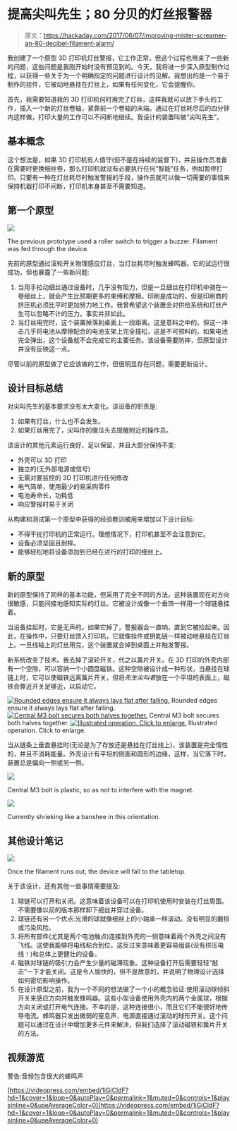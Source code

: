 # 提高尖叫先生；80 分贝的灯丝报警器

> 原文：<https://hackaday.com/2017/06/07/improving-mister-screamer-an-80-decibel-filament-alarm/>

我创建了一个原型 3D 打印机灯丝警报，它工作正常，但这个过程也带来了一些新的问题，这些问题是我刚开始时没有预见到的。今天，我将进一步深入原型制作过程，以获得一些关于为一个明确指定的问题进行设计的见解。我想出的是一个易于制作的挂件，它被动地悬挂在灯丝上，如果有任何变化，它会提醒你。

首先，我需要知道我的 3D 打印机何时用完了灯丝，这样我就可以放下手头的工作，插入一个新的灯丝卷轴，紧靠前一个卷轴的末端。通过在灯丝耗尽后的四分钟内这样做，打印大量的工作可以不间断地继续。我设计的装置叫做“尖叫先生”。

## 基本概念

这个想法是，如果 3D 打印机有人值守(但不是在持续的监督下)，并且操作员准备在需要时更换细丝卷，那么打印机就没有必要执行任何“智能”任务，例如暂停打印。只要有一种在灯丝耗尽时触发警报的手段，操作员就可以做一切需要的事情来保持机器打印不间断，打印机本身甚至不需要知道。

## 第一个原型

![](img/b8aca5a1e32e164a0e09083aea92a574.png)

The previous prototype used a roller switch to trigger a buzzer. Filament was fed through the device.

先前的原型通过滚轮开关物理感应灯丝，当灯丝耗尽时触发蜂鸣器。它的试运行很成功，但也暴露了一些新问题:

1.  当用手拉动细丝通过设备时，几乎没有阻力，但是一旦细丝在打印机中骑在一卷细丝上，就会产生比预期更多的束缚和摩擦。印刷是成功的，但是印刷商的挤压机必须比平时更加努力地工作。我曾希望这个装置会对供给系统和灯丝产生可以忽略不计的压力。事实并非如此。
2.  当灯丝用完时，这个装置掉落到桌面上一段距离。这是意料之中的。但这一冲击几乎将电池从摩擦配合的电池支架上完全撞松，这是不可预料的。如果电池完全弹出，这个设备就不会完成它的主要任务。该设备需要防摔，但原型设计并没有反映这一点。

尽管以前的原型做了它应该做的工作，但很明显存在问题，需要更新设计。

## 设计目标总结

对尖叫先生的基本要求没有太大变化。该设备的职责是:

1.  如果有灯丝，什么也不会发生。
2.  如果灯丝用完了，尖叫你的傻瓜头去提醒附近的操作员。

该设计的其他元素运行良好，足以保留，并且大部分保持不变:

*   外壳可以 3D 打印
*   独立的(无外部电源或信号)
*   无需对要监控的 3D 打印机进行任何修改
*   电气简单，使用最少的易采购零件
*   电池寿命长，功耗低
*   响应警报时易于关闭

从构建和测试第一个原型中获得的经验教训被用来增加以下设计目标:

*   不得干扰打印机的正常运行。理想情况下，打印机甚至不会注意到它。
*   设备必须坚固且耐摔。
*   能够轻松地将设备添加到已经在进行的打印的细丝上。

## 新的原型

新的原型保持了同样的基本功能，但采用了完全不同的方法。这种装置现在对方向很敏感，只能间接地感知实际的灯丝。它被设计成像一个垂饰一样用一个球链悬挂着。

当设备挂起时，它是无声的。如果它掉了，警报器会一直响，直到它被捡起来。因此，在操作中，只要灯丝馈入打印机，它就像挂件或钥匙链一样被动地悬挂在灯丝上。一旦线轴上的灯丝用完，这个装置就会掉到桌面上并触发警报。

新系统改变了技术。我去掉了滚轮开关，代之以簧片开关。在 3D 打印的外壳内部有一个空隙，可以容纳一个小圆盘磁铁。这种空隙被设计成一种形状，当悬挂在球链上时，它可以使磁铁远离簧片开关，但将*先生尖叫者*放在一个平坦的表面上，磁铁会靠近开关足够近，以启动它。

 [![Rounded edges ensure it always lays flat after falling.](img/c23ed367af0276e617eb048d7da58f60.png "Mister Screamer V2 CAD")](https://hackaday.com/2017/06/07/improving-mister-screamer-an-80-decibel-filament-alarm/mister-screamer-v2-cad/) Rounded edges ensure it always lays flat after falling. [![Central M3 bolt secures both halves together.](img/16d0072431372e37fde69c4ff1c48f3f.png "Mister Screamer V2 Halves")](https://hackaday.com/2017/06/07/improving-mister-screamer-an-80-decibel-filament-alarm/mister-screamer-v2-halves/) Central M3 bolt secures both halves together. [![Illustrated operation. Click to enlarge.](img/d58e1135483d4fc1cb227dd7e8edffc6.png "Mister Screamer V2 Operation")](https://hackaday.com/2017/06/07/improving-mister-screamer-an-80-decibel-filament-alarm/mister-screamer-operation-cutaway/) Illustrated operation. Click to enlarge.

当从链条上垂直悬挂时(无论是为了存放还是悬挂在灯丝线上)，该装置是完全惰性的，并且不消耗能量。外壳设计有平坦的侧面和圆形的边缘，这样，当它落下时，装置总是偏向一侧或另一侧。

[![](img/9a9d028bd7275683dfa5079cf18632cc.png)](https://hackaday.com/2017/06/07/improving-mister-screamer-an-80-decibel-filament-alarm/micter-screamer-v2-open/)

Central M3 bolt is plastic, so as not to interfere with the magnet.

[![](img/923ec352491dad4659f707d0f15cbeb4.png)](https://hackaday.com/2017/06/07/improving-mister-screamer-an-80-decibel-filament-alarm/mister-screamer-v2/)

Currently shrieking like a banshee in this orientation.

## 其他设计笔记

![](img/a185ff346d4173712a305bec7c3891e0.png)

Once the filament runs out, the device will fall to the tabletop.

关于该设计，还有其他一些事情需要提及:

1.  球链可以打开和关闭。这意味着该设备可以在打印机使用时安装在灯丝周围。不需要像以前的版本那样卸下细丝并穿过设备。
2.  球链还有另一个优点:光滑的球就像细丝上的小轴承一样滚动。没有明显的磨损或污染风险。
3.  将所有部件(尤其是两个电池触点)连接到外壳的一侧意味着两个外壳之间没有飞线。这使我能够将电线粘合到位，这反过来意味着更容易组装(没有挤压电线！)和总体上更健壮的设备。
4.  磁铁对球链的吸引力会产生少量的磁滞现象。这种设备打开后需要轻轻“敲击”一下才能关闭。这是令人愉快的，但不是故意的，并说明了物理设计选择如何密切影响操作。
5.  在设计原型之前，我为一个不同的想法做了一个小的概念验证:使用滚动球倾斜开关来感应方向并触发蜂鸣器。这些小型设备使用外壳内的两个金属球，根据方向关闭或打开电气连接。不幸的是，这种连接很小，而且它们不能很好地传导电流。蜂鸣器只发出微弱的窒息声，电源直接通过滚动的球形开关。这个问题可以通过在设计中增加更多元件来解决，但我们选择了滚动磁铁和簧片开关的方法。

## 视频游览

警告:音频包含很大的蜂鸣声

[https://videopress.com/embed/1iGiCldF?hd=1&cover=1&loop=0&autoPlay=0&permalink=1&muted=0&controls=1&playsinline=0&useAverageColor=0](https://videopress.com/embed/1iGiCldF?hd=1&cover=1&loop=0&autoPlay=0&permalink=1&muted=0&controls=1&playsinline=0&useAverageColor=0)